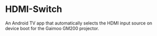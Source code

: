 # HDMI-Switch
An Android TV app that automatically selects the HDMI input source on device boot for the Gaimoo GM200 projector.
